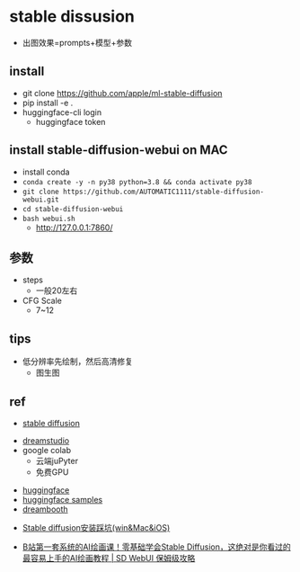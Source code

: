 # stable dissusion
+ 出图效果=prompts+模型+参数


## install
<!-- mac -->
+ git clone https://github.com/apple/ml-stable-diffusion
+ pip install -e .
+ huggingface-cli login
    + huggingface token


## install stable-diffusion-webui on MAC
+ install conda
+ `conda create -y -n py38 python=3.8 && conda activate py38`
+ `git clone https://github.com/AUTOMATIC1111/stable-diffusion-webui.git`
+ `cd stable-diffusion-webui`
+ `bash webui.sh`
    + http://127.0.0.1:7860/





## 参数
+ steps
    + 一般20左右
+ CFG Scale
    + 7~12

## tips
+ 低分辨率先绘制，然后高清修复
    + 图生图


## ref
+ [stable diffusion](https://github.com/CompVis/stable-diffusion)
<!-- online -->
+ [dreamstudio](https://beta.dreamstudio.ai/generate)
+ google colab
    + 云端juPyter
    + 免费GPU


<!-- 模型 -->
+ [huggingface](https://huggingface.co/login?next=%2Fsettings%2Ftokens)
+ [huggingface samples](https://github.com/huggingface/diffusers)
+ [dreambooth](https://huggingface.co/sd-dreambooth-library)


<!-- install -->
+ [Stable diffusion安装踩坑(win&Mac&iOS)](https://blog.csdn.net/weixin_45569617/article/details/126873709)

<!-- 教程 -->
+ [B站第一套系统的AI绘画课！零基础学会Stable Diffusion，这绝对是你看过的最容易上手的AI绘画教程 | SD WebUI 保姆级攻略](https://www.bilibili.com/video/BV1As4y127HW/?spm_id_from=333.999.0.0&vd_source=d3c0a53193a65728ad278e633b3790e5)